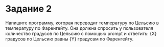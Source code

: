 # Задание 2

Напишите программу, которая переводит температуру по Цельсию в температуру по Фаренгейту. Она должна спросить у пользователя количество градусов по Цельсию с помощью prompt и ответить: {X} градусов по Цельсию равны {Y} градусам по Фаренгейту.